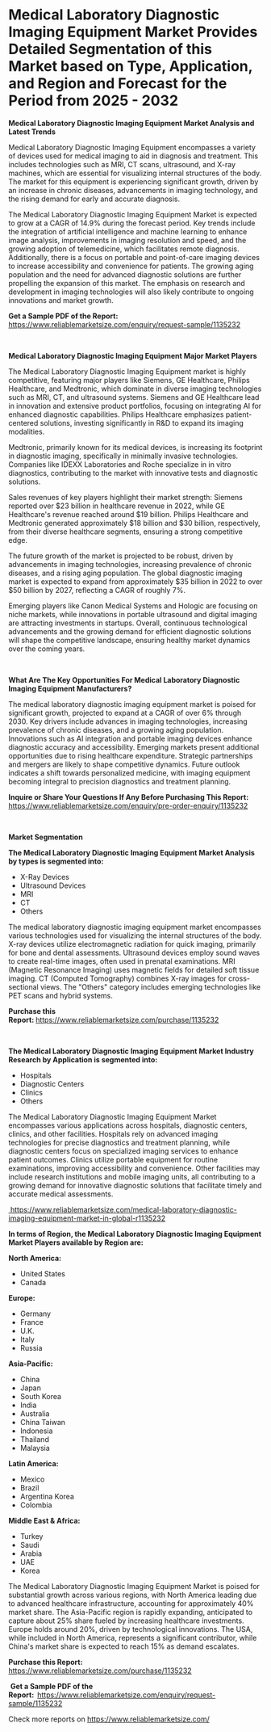 <p><h1>Medical Laboratory Diagnostic Imaging Equipment Market Provides Detailed Segmentation of this Market based on Type, Application, and Region and Forecast for the Period from 2025 - 2032</h1></p><p><strong>Medical Laboratory Diagnostic Imaging Equipment Market Analysis and Latest Trends</strong></p>
<p><p>Medical Laboratory Diagnostic Imaging Equipment encompasses a variety of devices used for medical imaging to aid in diagnosis and treatment. This includes technologies such as MRI, CT scans, ultrasound, and X-ray machines, which are essential for visualizing internal structures of the body. The market for this equipment is experiencing significant growth, driven by an increase in chronic diseases, advancements in imaging technology, and the rising demand for early and accurate diagnosis.</p><p>The Medical Laboratory Diagnostic Imaging Equipment Market is expected to grow at a CAGR of 14.9% during the forecast period. Key trends include the integration of artificial intelligence and machine learning to enhance image analysis, improvements in imaging resolution and speed, and the growing adoption of telemedicine, which facilitates remote diagnosis. Additionally, there is a focus on portable and point-of-care imaging devices to increase accessibility and convenience for patients. The growing aging population and the need for advanced diagnostic solutions are further propelling the expansion of this market. The emphasis on research and development in imaging technologies will also likely contribute to ongoing innovations and market growth.</p></p>
<p><strong>Get a Sample PDF of the Report:&nbsp;</strong> <a href="https://www.reliablemarketsize.com/enquiry/request-sample/1135232?utm_campaign=3094&utm_medium=2&utm_source=Github&utm_content=ia&utm_term=25032025&utm_id=medical-laboratory-diagnostic-imaging-equipment">https://www.reliablemarketsize.com/enquiry/request-sample/1135232</a></p>
<p>&nbsp;</p>
<p><strong>Medical Laboratory Diagnostic Imaging Equipment Major Market Players</strong></p>
<p><p>The Medical Laboratory Diagnostic Imaging Equipment market is highly competitive, featuring major players like Siemens, GE Healthcare, Philips Healthcare, and Medtronic, which dominate in diverse imaging technologies such as MRI, CT, and ultrasound systems. Siemens and GE Healthcare lead in innovation and extensive product portfolios, focusing on integrating AI for enhanced diagnostic capabilities. Philips Healthcare emphasizes patient-centered solutions, investing significantly in R&D to expand its imaging modalities.</p><p>Medtronic, primarily known for its medical devices, is increasing its footprint in diagnostic imaging, specifically in minimally invasive technologies. Companies like IDEXX Laboratories and Roche specialize in in vitro diagnostics, contributing to the market with innovative tests and diagnostic solutions.</p><p>Sales revenues of key players highlight their market strength: Siemens reported over $23 billion in healthcare revenue in 2022, while GE Healthcare's revenue reached around $19 billion. Philips Healthcare and Medtronic generated approximately $18 billion and $30 billion, respectively, from their diverse healthcare segments, ensuring a strong competitive edge.</p><p>The future growth of the market is projected to be robust, driven by advancements in imaging technologies, increasing prevalence of chronic diseases, and a rising aging population. The global diagnostic imaging market is expected to expand from approximately $35 billion in 2022 to over $50 billion by 2027, reflecting a CAGR of roughly 7%.</p><p>Emerging players like Canon Medical Systems and Hologic are focusing on niche markets, while innovations in portable ultrasound and digital imaging are attracting investments in startups. Overall, continuous technological advancements and the growing demand for efficient diagnostic solutions will shape the competitive landscape, ensuring healthy market dynamics over the coming years.</p></p>
<p>&nbsp;</p>
<p><strong>What Are The Key Opportunities For Medical Laboratory Diagnostic Imaging Equipment Manufacturers?</strong></p>
<p><p>The medical laboratory diagnostic imaging equipment market is poised for significant growth, projected to expand at a CAGR of over 6% through 2030. Key drivers include advances in imaging technologies, increasing prevalence of chronic diseases, and a growing aging population. Innovations such as AI integration and portable imaging devices enhance diagnostic accuracy and accessibility. Emerging markets present additional opportunities due to rising healthcare expenditure. Strategic partnerships and mergers are likely to shape competitive dynamics. Future outlook indicates a shift towards personalized medicine, with imaging equipment becoming integral to precision diagnostics and treatment planning.</p></p>
<p><strong>Inquire or Share Your Questions If Any Before Purchasing This Report:</strong> <a href="https://www.reliablemarketsize.com/enquiry/pre-order-enquiry/1135232?utm_campaign=3094&utm_medium=2&utm_source=Github&utm_content=ia&utm_term=25032025&utm_id=medical-laboratory-diagnostic-imaging-equipment">https://www.reliablemarketsize.com/enquiry/pre-order-enquiry/1135232</a></p>
<p>&nbsp;</p>
<p><strong>Market Segmentation</strong></p>
<p><strong>The Medical Laboratory Diagnostic Imaging Equipment Market Analysis by types is segmented into:</strong></p>
<p><ul><li>X-Ray Devices</li><li>Ultrasound Devices</li><li>MRI</li><li>CT</li><li>Others</li></ul></p>
<p><p>The medical laboratory diagnostic imaging equipment market encompasses various technologies used for visualizing the internal structures of the body. X-ray devices utilize electromagnetic radiation for quick imaging, primarily for bone and dental assessments. Ultrasound devices employ sound waves to create real-time images, often used in prenatal examinations. MRI (Magnetic Resonance Imaging) uses magnetic fields for detailed soft tissue imaging. CT (Computed Tomography) combines X-ray images for cross-sectional views. The "Others" category includes emerging technologies like PET scans and hybrid systems.</p></p>
<p><strong>Purchase this Report:&nbsp;</strong><a href="https://www.reliablemarketsize.com/purchase/1135232?utm_campaign=3094&utm_medium=2&utm_source=Github&utm_content=ia&utm_term=25032025&utm_id=medical-laboratory-diagnostic-imaging-equipment">https://www.reliablemarketsize.com/purchase/1135232</a></p>
<p>&nbsp;</p>
<p><strong>The Medical Laboratory Diagnostic Imaging Equipment Market Industry Research by Application is segmented into:</strong></p>
<p><ul><li>Hospitals</li><li>Diagnostic Centers</li><li>Clinics</li><li>Others</li></ul></p>
<p><p>The Medical Laboratory Diagnostic Imaging Equipment Market encompasses various applications across hospitals, diagnostic centers, clinics, and other facilities. Hospitals rely on advanced imaging technologies for precise diagnostics and treatment planning, while diagnostic centers focus on specialized imaging services to enhance patient outcomes. Clinics utilize portable equipment for routine examinations, improving accessibility and convenience. Other facilities may include research institutions and mobile imaging units, all contributing to a growing demand for innovative diagnostic solutions that facilitate timely and accurate medical assessments.</p></p>
<p><a href="https://www.reliablemarketsize.com/medical-laboratory-diagnostic-imaging-equipment-market-in-global-r1135232?utm_campaign=3094&utm_medium=2&utm_source=Github&utm_content=ia&utm_term=25032025&utm_id=medical-laboratory-diagnostic-imaging-equipment">&nbsp;https://www.reliablemarketsize.com/medical-laboratory-diagnostic-imaging-equipment-market-in-global-r1135232</a></p>
<p><strong>In terms of Region, the Medical Laboratory Diagnostic Imaging Equipment Market Players available by Region are:</strong></p>
<p>
    <p> <strong> North America: </strong>
        <ul>
            <li>United States</li>
            <li>Canada</li>
        </ul>
        </p> 
    <p> <strong> Europe: </strong>
        <ul>
            <li>Germany</li>
            <li>France</li>
            <li>U.K.</li>
            <li>Italy</li>
            <li>Russia</li>
        </ul>
        </p> 
    <p> <strong> Asia-Pacific: </strong>
        <ul>
            <li>China</li>
            <li>Japan</li>
            <li>South Korea</li>
            <li>India</li>
            <li>Australia</li>
            <li>China Taiwan</li>
            <li>Indonesia</li>
            <li>Thailand</li>
            <li>Malaysia</li>
        </ul>
        </p> 
    <p> <strong> Latin America: </strong>
        <ul>
            <li>Mexico</li>
            <li>Brazil</li>
            <li>Argentina Korea</li>
            <li>Colombia</li>
        </ul>
        </p> 
    <p> <strong> Middle East & Africa: </strong>
        <ul>
            <li>Turkey</li>
            <li>Saudi</li>
            <li>Arabia</li>
            <li>UAE</li>
            <li>Korea</li>
        </ul>
    </p>
    </p>
<p><p>The Medical Laboratory Diagnostic Imaging Equipment Market is poised for substantial growth across various regions, with North America leading due to advanced healthcare infrastructure, accounting for approximately 40% market share. The Asia-Pacific region is rapidly expanding, anticipated to capture about 25% share fueled by increasing healthcare investments. Europe holds around 20%, driven by technological innovations. The USA, while included in North America, represents a significant contributor, while China's market share is expected to reach 15% as demand escalates.</p></p>
<p><strong>Purchase this Report: </strong><a href="https://www.reliablemarketsize.com/purchase/1135232?utm_campaign=3094&utm_medium=2&utm_source=Github&utm_content=ia&utm_term=25032025&utm_id=medical-laboratory-diagnostic-imaging-equipment">https://www.reliablemarketsize.com/purchase/1135232</a></p>
<p>&nbsp;<strong>Get a Sample PDF of the Report:&nbsp;&nbsp;</strong><a href="https://www.reliablemarketsize.com/enquiry/request-sample/1135232?utm_campaign=3094&utm_medium=2&utm_source=Github&utm_content=ia&utm_term=25032025&utm_id=medical-laboratory-diagnostic-imaging-equipment">https://www.reliablemarketsize.com/enquiry/request-sample/1135232</a></p>
<p><strong></strong></p>
<p>Check more reports on <a href="https://www.reliablemarketsize.com/?utm_campaign=3094&utm_medium=2&utm_source=Github&utm_content=ia&utm_term=25032025&utm_id=medical-laboratory-diagnostic-imaging-equipment">https://www.reliablemarketsize.com/</a></p>